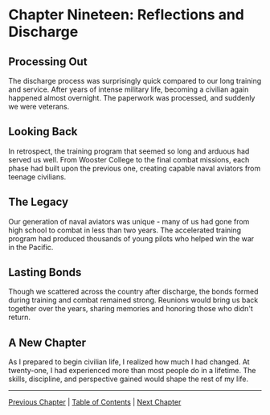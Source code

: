 # Chapter Nineteen: Reflections and Discharge

## Processing Out
The discharge process was surprisingly quick compared to our long training and service. After years of intense military life, becoming a civilian again happened almost overnight. The paperwork was processed, and suddenly we were veterans.

## Looking Back
In retrospect, the training program that seemed so long and arduous had served us well. From Wooster College to the final combat missions, each phase had built upon the previous one, creating capable naval aviators from teenage civilians.

## The Legacy
Our generation of naval aviators was unique - many of us had gone from high school to combat in less than two years. The accelerated training program had produced thousands of young pilots who helped win the war in the Pacific.

## Lasting Bonds
Though we scattered across the country after discharge, the bonds formed during training and combat remained strong. Reunions would bring us back together over the years, sharing memories and honoring those who didn't return.

## A New Chapter
As I prepared to begin civilian life, I realized how much I had changed. At twenty-one, I had experienced more than most people do in a lifetime. The skills, discipline, and perspective gained would shape the rest of my life.

---
[Previous Chapter](chapter18.md) | [Table of Contents](../README.md) | [Next Chapter](chapter20.md) 